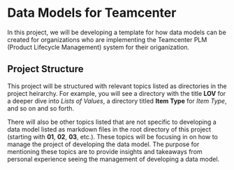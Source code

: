 # Data Models for Teamcenter 
In this project, we will be developing a template for how data models can be created for organizations who are 
implementing the Teamcenter PLM (Product Lifecycle Management) system for their origanization.

## Project Structure
This project will be structured with relevant topics listed as directories in the project heirarchy. For example, you 
will see a directory with the title **LOV** for a deeper dive into *Lists of Values*, a directory titled **Item 
Type** for *Item Type*, and so on and so forth. 

There will also be other topics listed that are not specific to developing a data model listed as markdown files in the root directory of this project (starting with **01**, **02**, **03**, etc.). These topics will be focusing in on how to manage the project of developing the data model. The purpose for mentioning these topics are to provide insights and takeaways from personal experience seeing the management of developing a data model. 
